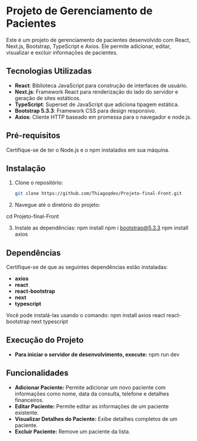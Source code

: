 # Projeto de Gerenciamento de Pacientes

Este é um projeto de gerenciamento de pacientes desenvolvido com React, Next.js, Bootstrap, TypeScript e Axios. Ele permite adicionar, editar, visualizar e excluir informações de pacientes.

## Tecnologias Utilizadas

- **React**: Biblioteca JavaScript para construção de interfaces de usuário.
- **Next.js**: Framework React para renderização do lado do servidor e geração de sites estáticos.
- **TypeScript**: Superset de JavaScript que adiciona tipagem estática.
- **Bootstrap 5.3.3**: Framework CSS para design responsivo.
- **Axios**: Cliente HTTP baseado em promessa para o navegador e node.js.

## Pré-requisitos

Certifique-se de ter o Node.js e o npm instalados em sua máquina.

## Instalação

1. Clone o repositório:

   ```bash
   git clone https://github.com/Thiagoqdev/Projeto-final-Front.git

 2. Navegue até o diretório do projeto:

   
   cd Projeto-final-Front

3. Instale as dependências:
   npm install
   npm i bootstrap@5.3.3
   npm install axios

## Dependências
Certifique-se de que as seguintes dependências estão instaladas:
- **axios**
- **react**
- **react-bootstrap**
- **next**
- **typescript**

Você pode instalá-las usando o comando: 
npm install axios react react-bootstrap next typescript


## Execução do Projeto

- **Para iniciar o servidor de desenvolvimento, execute:**
npm run dev


## Funcionalidades
- **Adicionar Paciente:** Permite adicionar um novo paciente com informações como nome, data da consulta, telefone e detalhes financeiros.
- **Editar Paciente:** Permite editar as informações de um paciente existente.
- **Visualizar Detalhes do Paciente:** Exibe detalhes completos de um paciente.
- **Excluir Paciente:** Remove um paciente da lista.
